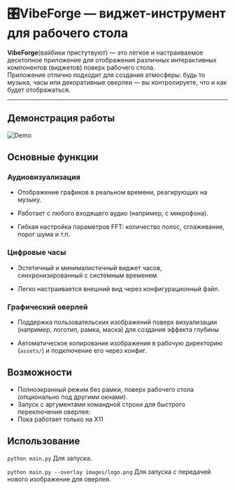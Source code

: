 # 🎛VibeForge — виджет-инструмент для рабочего стола

**VibeForge**(вайбики пристутвуют) — это лёгкое и настраиваемое десктопное приложение для отображения различных интерактивных компонентов (виджетов) поверх рабочего стола.  
Приложение отлично подходит для создания атмосферы: будь то музыка, часы или декоративные оверлеи — вы контролируете, что и как будет отображаться.

---
## Демонстрация работы

![Demo](example.gif)


## Основные функции

### Аудиовизуализация

- Отображение графиков в реальном времени, реагирующих на музыку.
    
- Работает с любого входящего аудио (например, с микрофона).
    
- Гибкая настройка параметров FFT: количество полос, сглаживание, порог шума и т.п.
    

### Цифровые часы

- Эстетичный и минималистичный виджет часов, синхронизированный с системным временем.
    
- Легко настраивается внешний вид через конфигурационный файл.
    

### Графический оверлей

- Поддержка пользовательских изображений поверх визуализации (например, логотип, рамка, маска) для создания эффекта глубины
    
- Автоматическое копирование изображения в рабочую директорию (`assets/`) и подключение его через конфиг.

## Возможности

- Полноэкранный режим без рамки, поверх рабочего стола (опционально под другими окнами).
- Запуск с аргументами командной строки для быстрого переключения оверлея:
- Пока работает только на X11

## Использование 
`python main.py`
Для запуска.

`python main.py --overlay images/logo.png`
Для запуска с передачей нового изображение для оверлея.
